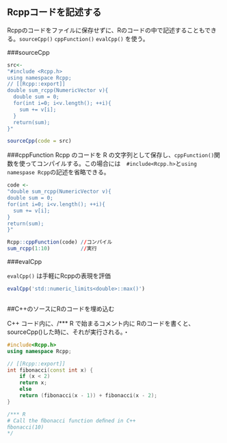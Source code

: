 

## Rcppコードを記述する

Rcppのコードをファイルに保存せずに、Rのコードの中で記述することもできる。`sourceCpp()` `cppFunction()` `evalCpp()` を使う。

###sourceCpp

```R
src<-
"#include <Rcpp.h>
using namespace Rcpp;
// [[Rcpp::export]]
double sum_rcpp(NumericVector v){
  double sum = 0;
  for(int i=0; i<v.length(); ++i){
    sum += v[i];
  }
  return(sum);
}"

sourceCpp(code = src)
```

###cppFunction
Rcpp のコードを R の文字列として保存し、`cppFunction()`関数を使ってコンパイルする。この場合には　`#include<Rcpp.h>`と`using namespase Rcpp`の記述を省略できる。

```r
code <- 
"double sum_rcpp(NumericVector v){
double sum = 0;
for(int i=0; i<v.length(); ++i){
  sum += v[i];
}
return(sum);
}"

Rcpp::cppFunction(code) //コンパイル
sum_rcpp(1:10)          //実行
```

###evalCpp

`evalCpp()` は手軽にRcppの表現を評価

```r
evalCpp('std::numeric_limits<double>::max()')



```

##C++のソースにRのコードを埋め込む

C++ コード内に、/*** R で始まるコメント内に Rのコードを書くと、sourceCpp()した時に、それが実行される。・



```cpp
#include<Rcpp.h>
using namespace Rcpp;

// [[Rcpp::export]]
int fibonacci(const int x) {
    if (x < 2)
    return x;
    else
    return (fibonacci(x - 1)) + fibonacci(x - 2);
}

/*** R
# Call the ﬁbonacci function deﬁned in C++
ﬁbonacci(10)
*/
```

